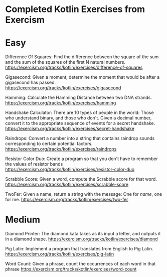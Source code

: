 # Completed Kotlin Exercises from Exercism

# Easy
Difference Of Squares: Find the difference between the square of the sum and the sum of the squares of the first N natural numbers.
https://exercism.org/tracks/kotlin/exercises/difference-of-squares

Gigasecond: Given a moment, determine the moment that would be after a gigasecond has passed.
https://exercism.org/tracks/kotlin/exercises/gigasecond

Hamming: Calculate the Hamming Distance between two DNA strands.
https://exercism.org/tracks/kotlin/exercises/hamming

Handshake Calculator: There are 10 types of people in the world: Those who understand binary, and those who don't. Given a decimal number, convert it to the appropriate sequence of events for a secret handshake.
https://exercism.org/tracks/kotlin/exercises/secret-handshake

Raindrops: Convert a number into a string that contains raindrop sounds corresponding to certain potential factors.
https://exercism.org/tracks/kotlin/exercises/raindrops

Resistor Color Duo: Create a program so that you don't have to remember the values of resistor bands
https://exercism.org/tracks/kotlin/exercises/resistor-color-duo

Scrabble Score: Given a word, compute the Scrabble score for that word.
https://exercism.org/tracks/kotlin/exercises/scrabble-score

TwoFer: Given a name, return a string with the message: One for *name*, one for me.
https://exercism.org/tracks/kotlin/exercises/two-fer

# Medium
Diamond Printer: The diamond kata takes as its input a letter, and outputs it in a diamond shape.
https://exercism.org/tracks/kotlin/exercises/diamond

Pig Latin: Implement a program that translates from English to Pig Latin.
https://exercism.org/tracks/kotlin/exercises/pig-latin

Word Count: Given a phrase, count the occurrences of each word in that phrase
https://exercism.org/tracks/kotlin/exercises/word-count



